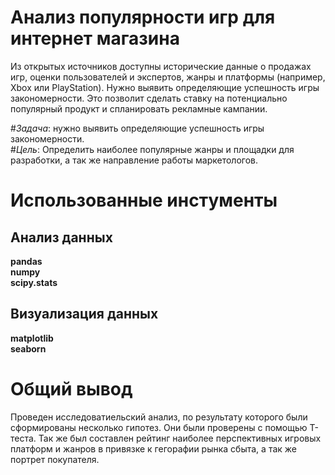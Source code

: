 # Анализ популярности игр для интернет магазина  
Из открытых источников доступны исторические данные о продажах игр, оценки пользователей и экспертов, жанры и платформы (например, Xbox или PlayStation). Нужно выявить определяющие успешность игры закономерности. Это позволит сделать ставку на потенциально популярный продукт и спланировать рекламные кампании.
  
#*Задача*: нужно выявить определяющие успешность игры закономерности.  
#*Цель*: Определить наиболее популярные жанры и площадки для разработки, а так же направление работы маркетологов.  
  
# Использованные инстументы  
## **Анализ данных**  
**pandas**  
**numpy**  
**scipy.stats**
  
## Визуализация данных  
**matplotlib**  
**seaborn**  
 
# Общий вывод  
Проведен исследоватиельский анализ, по результату которого были сформированы несколько гипотез. Они были проверены с помощью T-теста.
Так же был составлен рейтинг наиболее перспективных игровых платформ и жанров в привязке к гегорафии рынка сбыта, а так же портрет покупателя.
